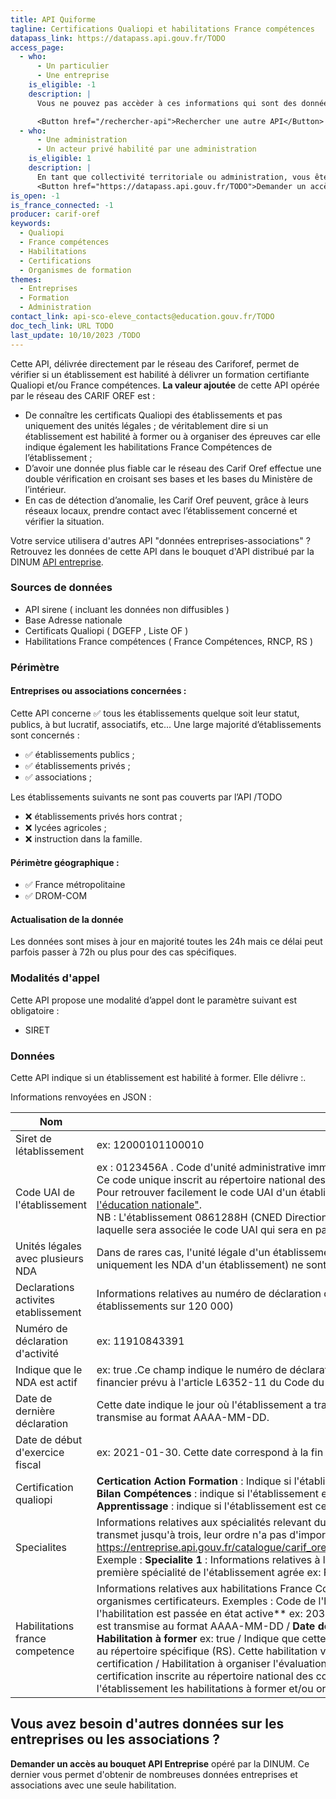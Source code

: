 ```yaml
---
title: API Quiforme
tagline: Certifications Qualiopi et habilitations France compétences
datapass_link: https://datapass.api.gouv.fr/TODO
access_page:
  - who:
      - Un particulier
      - Une entreprise
    is_eligible: -1
    description: |
      Vous ne pouvez pas accèder à ces informations qui sont des données protégées.

      <Button href="/rechercher-api">Rechercher une autre API</Button>
  - who:
      - Une administration
      - Un acteur privé habilité par une administration
    is_eligible: 1
    description: |
      En tant que collectivité territoriale ou administration, vous êtes éligible à utiliser cette API selon votre cadre juridique. Vous pouvez déposer une demande d'habilitation :
      <Button href="https://datapass.api.gouv.fr/TODO">Demander un accès</Button>
is_open: -1
is_france_connected: -1
producer: carif-oref
keywords:
  - Qualiopi
  - France compétences
  - Habilitations
  - Certifications
  - Organismes de formation
themes:
  - Entreprises
  - Formation
  - Administration
contact_link: api-sco-eleve_contacts@education.gouv.fr/TODO
doc_tech_link: URL TODO
last_update: 10/10/2023 /TODO
---
```


Cette API, délivrée directement par le réseau des Cariforef, permet de vérifier si un établissement est habilité à délivrer un formation certifiante Qualiopi et/ou France compétences.
**La valeur ajoutée** de cette API opérée par le réseau des CARIF OREF est :

- De connaître les certificats Qualiopi des établissements et pas uniquement des unités légales ;
de véritablement dire si un établissement est habilité à former ou à organiser des épreuves car elle indique également les habilitations France Compétences de l’établissement ;
- D’avoir une donnée plus fiable car le réseau des Carif Oref effectue une double vérification en croisant ses bases et les bases du Ministère de l’intérieur.
- En cas de détection d’anomalie, les Carif Oref peuvent, grâce à leurs réseaux locaux, prendre contact avec l’établissement concerné et vérifier la situation.

Votre service utilisera d'autres API "données entreprises-associations" ? Retrouvez les données de cette API dans le bouquet d'API distribué par la DINUM [API entreprise](https://entreprise.api.gouv.fr/).

### Sources de données 

- API sirene ( incluant les données non diffusibles )
- Base Adresse nationale 
- Certificats Qualiopi ( DGEFP , Liste OF )
- Habilitations France compétences ( France Compétences, RNCP, RS )



### Périmètre

#### Entreprises ou associations concernées :

Cette API concerne ✅ tous les établissements quelque soit leur statut, publics, à but lucratif, associatifs, etc...
Une large majorité d’établissements sont concernés :
- ✅ établissements publics ;
- ✅ établissements privés ;
- ✅ associations ;

Les établissements suivants ne sont pas couverts par l’API /TODO
- ❌ établissements privés hors contrat ;
- ❌ lycées agricoles ;
- ❌ instruction dans la famille.

####  Périmètre géographique :
- ✅ France métropolitaine
- ✅ DROM-COM

#### Actualisation de la donnée 
Les données sont mises à jour en majorité toutes les 24h mais ce délai peut parfois passer à 72h ou plus pour des cas spécifiques.

### Modalités d'appel
Cette API propose une modalité d’appel dont le paramètre suivant est obligatoire : 
- SIRET

### Données

Cette API indique si un établissement est habilité à former. Elle délivre :.

Informations renvoyées en JSON : 

| Nom         | Description                                                                                                              |
| ----------- | ------------------------------------------------------------------------------------------------------------------------ |
| Siret de létablissement   | ex: 12000101100010  |
| Code UAI de l'établissement | ex :  0123456A . Code d'unité administrative immatriculée (code UAI) de l'établissement habilité ou agrée. <br/>Ce code unique inscrit au répertoire national des établissements est composé de 7 chiffres et d'une lettre ; les trois premiers chiffres correspondent au numéro de département de l'établissement. Pour retrouver facilement le code UAI d'un établissement à partir d' informations plus facilement connues des usagers (commune, code postal, etc.), vous pouvez utiliser l'[API "Annuaire de l'éducation nationale"](https://api.gouv.fr/les-api/api-annuaire-education).<br/>NB : L'établissement 0861288H (CNED Direction générale) n'existe pas dans l'API annuaire de l'éducation nationale, il faudra donc compléter la liste des établissements avec une ligne CNED à laquelle sera associée le code UAI qui sera en passé en entrée.  |
| Unités légales avec plusieurs NDA   | Dans de rares cas, l'unité légale d'un établissement peut avoir plusieurs numéros de déclaration d'activité (NDA). Tous ces numéros d'activités (qui ne sont pas fournis par cette API délivrant uniquement les NDA d'un établissement) ne sont pas forcément propagés sur les établissements.   |
| Declarations activites etablissement   | Informations relatives au numéro de déclaration d'activité de l'établissement (NDA). Cette clé renvoie un tableau car, dans de rares cas, un établissement peut avoir plusieurs NDA (environ 30 établissements sur 120 000) |
| Numéro de déclaration d'activité      | ex: 11910843391 |
| Indique que le NDA est actif   | ex: true .Ce champ indique le numéro de déclaration d'activité (NDA) de l'établissement est actif. Pour conserver un NDA valide, l'établissement doit remplir chaque année un bilan pédagogique et financier prévu à l'article L6352-11 du Code du travail. Sans cette démarche le numéro NDA devient inactif, l'établissement est retiré de la liste publique des organismes de formation. |
| Date de dernière déclaration  | Cette date indique le jour où l'établissement a transmi son bilan pédagogique et financier (BPF), indispensable pour maintenir actif le numéro de déclaration d'activité (NDA). Cette date est transmise au format AAAA-MM-DD. |
| Date de début d'exercice fiscal      | ex: 2021-01-30. Cette date correspond à la fin du dernier exercice fiscal analysé pour le bilan pédagogique et financier. Cette date est transmise au format AAAA-MM-DD.|
| Certification qualiopi     | **Certication Action Formation** : Indique si l'établissement est certifié Action Formation / **Certification Bilan Compétences** : Indique si l'établissement est certifié Bilan Compétences / **Certification Bilan Compétences** : indique si l'établissement est certifié Bilan Compétences / **Certification VAE** : indique si l'établissement est certifié VAE (Validation des Acquis de l'Experience) / **Certification Apprentissage** : indique si l'établissement est certifié Action de Formation par Apprentissage / indique si le certificat Qualiopi est propagé depuis le SIREN de l'unité légale ex: true |
| Specialites | Informations relatives aux spécialités relevant du numéro de déclaration d'activité et figurant dans le bilan pédagogique et financier. Un établissement peut ne pas avoir de spécialités, et l'API en transmet jusqu'à trois, leur ordre n'a pas d'importance. Les spécialités possibles sont détaillées dans la documentation métier de l'API : https://entreprise.api.gouv.fr/catalogue/carif_oref/certifications_qualiopi_france_competences#faq_entry_answer_1_api_entreprise_endpoint_carif_oref_certifications_qualiopi_france_competences. Exemple : **Specialite 1** : Informations relatives à la première spécialité / **Code spécialité 1** ex: 313 Code de la première spécialité de l'établissement agrée / **Libellé spécialité 1**:  Libellé de la première spécialité de l'établissement agrée ex: Finances, banque, assurances |
| Habilitations france competence  | Informations relatives aux habilitations France Compétences obtenues par l'établissement. La liste des habilitations France Compétences n'est pas figée et est mise à jour régulièrement par les organismes certificateurs. Exemples : Code de l'habilitation ex: RNCP10013 / **Code de l'habilitation  France Compétences** : indique si l'habilitation est active ex: true / ** Date à laquelle l'habilitation est passée en état active** ex: 2030-01-30 / **Date de fin d'enregistrement** ex: 2030-01-30 / **Date de fin d'enregistrement de l'habilitation de l'établissement agrée** :  Cette date est transmise au format AAAA-MM-DD / **Date de décision** ex: 2020-01-30 / **Date de décision de l'habilitation de l'établissement agrée** : Cette date est transmise au format AAAA-MM-DD / **Habilitation à former** ex: true / Indique que cette habilitation autorise à former/préparer les candidats à une certification inscrite au répertoire national des compétences professionnelles (RNCP) ou au répertoire spécifique (RS). Cette habilitation vise à s'assurer que les organismes de formation proposant des offres de formation certifiantes, sont bien habilités à préparer des élèves à cette certification / Habilitation à organiser l'évaluation ex: true / Indique que cette habilitation autorise à mettre en place des épreuves pour évaluer les compétences des candidats visant une certification inscrite au répertoire national des compétences professionnelles (RNCP) ou au répertoire spécifique (RS) / Liste des SIRETs des organismes certificateurs ayant délivré à l'établissement les habilitations à former et/ou organiser l'évaluation de leur certification.|




## Vous avez besoin d'autres données sur les entreprises ou les associations ?

**Demander un accès au bouquet <External href='/les-api/api-entreprise'>API Entreprise</External>** opéré par la DINUM. Ce dernier vous permet d'obtenir de nombreuses données entreprises et associations avec une seule habilitation.
